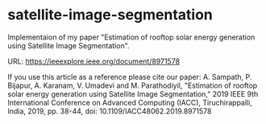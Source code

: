 # satellite-image-segmentation

Implementaion of my paper "Estimation of rooftop solar energy generation using Satellite Image Segmentation".

URL: https://ieeexplore.ieee.org/document/8971578

If you use this article as a reference please cite our paper:
A. Sampath, P. Bijapur, A. Karanam, V. Umadevi and M. Parathodiyil, "Estimation of rooftop solar energy generation using Satellite Image Segmentation," 2019 IEEE 9th International Conference on Advanced Computing (IACC), Tiruchirappalli, India, 2019, pp. 38-44, doi: 10.1109/IACC48062.2019.8971578

